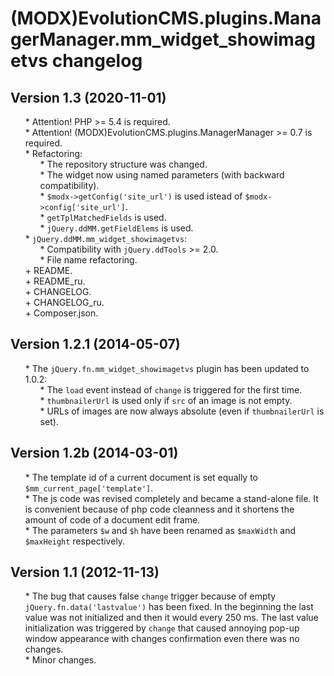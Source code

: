 # (MODX)EvolutionCMS.plugins.ManagerManager.mm_widget_showimagetvs changelog


## Version 1.3 (2020-11-01)
* \* Attention! PHP >= 5.4 is required.
* \* Attention! (MODX)EvolutionCMS.plugins.ManagerManager >= 0.7 is required.
* \* Refactoring:
	* \* The repository structure was changed.
	* \* The widget now using named parameters (with backward compatibility).
	* \* `$modx->getConfig('site_url')` is used istead of `$modx->config['site_url']`.
	* \* `getTplMatchedFields` is used.
	* \* `jQuery.ddMM.getFieldElems` is used.
* \* `jQuery.ddMM.mm_widget_showimagetvs`:
	* \* Compatibility with `jQuery.ddTools` >= 2.0.
	* \* File name refactoring.
* \+ README.
* \+ README_ru.
* \+ CHANGELOG.
* \+ CHANGELOG_ru.
* \+ Composer.json.


## Version 1.2.1 (2014-05-07)
* \* The `jQuery.fn.mm_widget_showimagetvs` plugin has been updated to 1.0.2:
	* \* The `load` event instead of `change` is triggered for the first time.
	* \* `thumbnailerUrl` is used only if `src` of an image is not empty.
	* \* URLs of images are now always absolute (even if `thumbnailerUrl` is set).


## Version 1.2b (2014-03-01)
* \* The template id of a current document is set equally to `$mm_current_page['template']`.
* \* The js code was revised completely and became a stand-alone file. It is convenient because of php code cleanness and it shortens the amount of code of a document edit frame.
* \* The parameters `$w` and `$h` have been renamed as `$maxWidth` and `$maxHeight` respectively.


## Version 1.1 (2012-11-13)
* \* The bug that causes false `change` trigger because of empty `jQuery.fn.data('lastvalue')` has been fixed. In the beginning the last value was not initialized and then it would every 250 ms. The last value initialization was triggered by `change` that caused annoying pop-up window appearance with changes confirmation even there was no changes.
* \* Minor changes.


<link rel="stylesheet" type="text/css" href="https://DivanDesign.ru/assets/files/ddMarkdown.css" />
<style>ul{list-style:none;}</style>